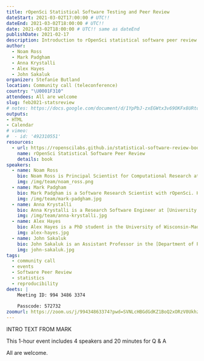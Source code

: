 ```yaml
---
title: rOpenSci Statistical Software Testing and Peer Review
dateStart: 2021-03-02T17:00:00 # UTC!!
dateEnd: 2021-03-02T18:00:00 # UTC!!
date: 2021-03-02T18:00:00 # UTC!! same as dateEnd
publishDate: 2021-02-17
description: Introduction to rOpenSci statistical software peer review 
author:
  - Noam Ross
  - Mark Padgham
  - Anna Krystalli
  - Alex Hayes
  - John Sakaluk
organizer: Stefanie Butland
location: Community call (teleconference)
country: "\U0001F310"
attendees: All are welcome
slug: feb2021-statsreview
# notes: https://docs.google.com/document/d/1YpPbJ-zxEGWtx3v69OKFx8URtoADbU-Km5a8xSbi4EI/
outputs:
- HTML
- Calendar 
# vimeo:
#  - id: '492310551'
resources:
  - url: https://ropenscilabs.github.io/statistical-software-review-book/index.html
    name: rOpenSci Statistical Software Peer Review
    details: book
speakers:  
  - name: Noam Ross
    bio: Noam Ross is Principal Scientist for Computational Research at [EcoHealth Alliance](https://www.ecohealthalliance.org/) and rOpenSci Software Review Lead. He co-leads the rOpenSci Statistical Software Testing and Peer Review project. Noam on [GitHub](https://github.com/noamross), [Twitter](https://twitter.com/noamross), [Website](https://www.noamross.net/)
    img: /img/team/noam_ross.png
  - name: Mark Padgham
    bio: Mark Padgham is a Software Research Scientist with rOpenSci. He co-leads the rOpenSci Statistical Software Testing and Peer Review project. Learn more about Mark in this [interview](https://ropensci.org/blog/2019/12/03/mark-padgham/). Mark on [GitHub](https://github.com/mpadge), [Twitter](https://twitter.com/bikesrdata), [Website](https://mpadge.github.io/)
    img: /img/team/mark-padgham.jpg
  - name: Anna Krystalli
    bio: Anna Krystalli is a Research Software Engineer at [University of Sheffield](https://rse.shef.ac.uk/) and Associate Editor for rOpenSci [Software Peer Review](/software-review/). She has a PhD in Marine Macroecology. Anna on [GitHub](https://github.com/annakrystalli), [Twitter](https://twitter.com/annakrystalli), [Website](https://annakrystalli.me/about/)
    img: /img/team/anna-krystalli.jpg
  - name: Alex Hayes
    bio: Alex Hayes is a PhD student in the University of Wisconsin-Madison statistics program, studying community detection in networks. He also maintains the [`broom`](https://broom.tidymodels.org/) package. Alex on [GitHub](https://github.com/alexpghayes), [Twitter](https://twitter.com/alexpghayes), [Website](https://www.alexpghayes.com/)
    img: alex-hayes.jpg
  - name: John Sakaluk
    bio: John Sakaluk is an Assistant Professor in the [Department of Psychology](https://www.psychology.uwo.ca/) at [Western University](https://www.uwo.ca/) (London, ON, Canada). He is interested in sexuality, romantic relationships, and psychometric modeling, and is the lead developer of the [dySEM](https://jsakaluk.github.io/dySEM/) package for R. John on [GitHub](https://github.com/jsakaluk), [Twitter](https://twitter.com/JohnSakaluk), [Website](https://www.psychology.uwo.ca/people/faculty/profiles/sakaluk.html)
    img: john-sakaluk.jpg
tags:
  - community call
  - events
  - Software Peer Review
  - statistics
  - reproducibility
deets: |
    Meeting ID: 994 3486 3374
    
    Passcode: 572732
zoomurl: https://zoom.us/j/99434863374?pwd=SVNLcHBGdGdKZ1BoQ2xORzV0Ukhzdz09
---
```


INTRO TEXT FROM MARK

This 1-hour event includes 4 speakers and 20 minutes for Q & A 

All are welcome.
